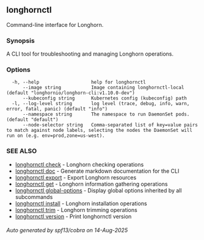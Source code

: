 ## longhornctl

Command-line interface for Longhorn.

### Synopsis

A CLI tool for troubleshooting and managing Longhorn operations.

### Options

```
  -h, --help                   help for longhornctl
      --image string           Image containing longhornctl-local (default "longhornio/longhorn-cli:v1.10.0-dev")
      --kubeconfig string      Kubernetes config (kubeconfig) path
  -l, --log-level string       log level (trace, debug, info, warn, error, fatal, panic) (default "info")
      --namespace string       The namespace to run DaemonSet pods. (default "default")
      --node-selector string   Comma-separated list of key=value pairs to match against node labels, selecting the nodes the DaemonSet will run on (e.g. env=prod,zone=us-west).
```

### SEE ALSO

* [longhornctl check](longhornctl_check.md)	 - Longhorn checking operations
* [longhornctl doc](longhornctl_doc.md)	 - Generate markdown documentation for the CLI
* [longhornctl export](longhornctl_export.md)	 - Export Longhorn resources
* [longhornctl get](longhornctl_get.md)	 - Longhorn information gathering operations
* [longhornctl global-options](longhornctl_global-options.md)	 - Display global options inherited by all subcommands
* [longhornctl install](longhornctl_install.md)	 - Longhorn installation operations
* [longhornctl trim](longhornctl_trim.md)	 - Longhorn trimming operations
* [longhornctl version](longhornctl_version.md)	 - Print longhornctl version

###### Auto generated by spf13/cobra on 14-Aug-2025
